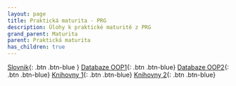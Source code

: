 ```yaml
---
layout: page
title: Praktická maturita - PRG
description: Úlohy k praktické maturitě z PRG
grand_parent: Maturita
parent: Praktická maturita
has_children: true
---
```


[Slovnik](./slovnik/){: .btn .btn-blue }
[Databaze OOP1](./oop1/){: .btn .btn-blue}
[Databaze OOP2](./oop2/){: .btn .btn-blue}
[Knihovny 1](./knihovny1/){: .btn .btn-blue}
[Knihovny 2](./knohvny2/){: .btn .btn-blue}
